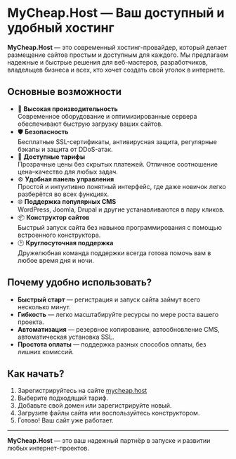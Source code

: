 # MyCheap.Host — Ваш доступный и удобный хостинг

**MyCheap.Host** — это современный хостинг-провайдер, который делает размещение сайтов простым и доступным для каждого. Мы предлагаем надежные и быстрые решения для веб-мастеров, разработчиков, владельцев бизнеса и всех, кто хочет создать свой уголок в интернете.

## Основные возможности

- 🚀 **Высокая производительность**  
  Современное оборудование и оптимизированные сервера обеспечивают быструю загрузку ваших сайтов.
- 🛡️ **Безопасность**  
  Бесплатные SSL-сертификаты, антивирусная защита, регулярные бэкапы и защита от DDoS-атак.
- 💸 **Доступные тарифы**  
  Прозрачные цены без скрытых платежей. Отличное соотношение цена–качество для любых задач.
- ⚙️ **Удобная панель управления**  
  Простой и интуитивно понятный интерфейс, где даже новичок легко разберётся во всех функциях.
- 🌐 **Поддержка популярных CMS**  
  WordPress, Joomla, Drupal и другие устанавливаются в пару кликов.
- 📦 **Конструктор сайтов**  
  Быстрый запуск сайта без навыков программирования с помощью встроенного конструктора.
- 🕑 **Круглосуточная поддержка**  
  Дружелюбная команда поддержки всегда готова помочь вам в любое время дня и ночи.

## Почему удобно использовать?

- **Быстрый старт** — регистрация и запуск сайта займут всего несколько минут.
- **Гибкость** — легко масштабируйте ресурсы по мере роста вашего проекта.
- **Автоматизация** — резервное копирование, автообновление CMS, автоматическая установка SSL.
- **Простота оплаты** — поддержка разных способов оплаты, без лишних комиссий.

## Как начать?

1. Зарегистрируйтесь на сайте [mycheap.host](https://mycheap.host)
2. Выберите подходящий тариф.
3. Добавьте свой домен или зарегистрируйте новый.
4. Загрузите файлы сайта или воспользуйтесь конструктором.
5. Готово! Ваш сайт уже работает.

---

**MyCheap.Host** — это ваш надежный партнёр в запуске и развитии любых интернет-проектов.
